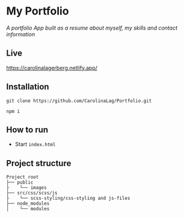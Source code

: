 # My Portfolio

_A portfolio App built as a resume about myself, my skills and contact information_

## Live

https://carolinalagerberg.netlify.app/

## Installation

```
git clone https://github.com/CarolinaLag/Portfolio.git

npm i

```

## How to run
- Start `index.html`

## Project structure

```
Project root
├── public
├    └── images
├── src/css/scss/js
├    └── scss-styling/css-styling and js-files
├── node_modules
│    └── modules
```
